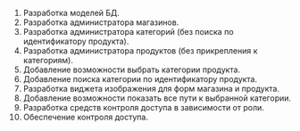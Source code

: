 1. Разработка моделей БД.
2. Разработка администратора магазинов.
3. Разработка администратора категорий (без поиска по идентификатору продукта).
4. Разработка администратора продуктов (без прикрепления к категориям).
5. Добавление возможности выбрать категории продукта.
6. Добавление поиска категории по идентификатору продукта.
7. Разработка виджета изображения для форм магазина и продукта.
8. Добавление возможности показать все пути к выбранной категории.
9. Разработка средств контроля доступа в зависимости от роли.
10. Обеспечение контроля доступа.
